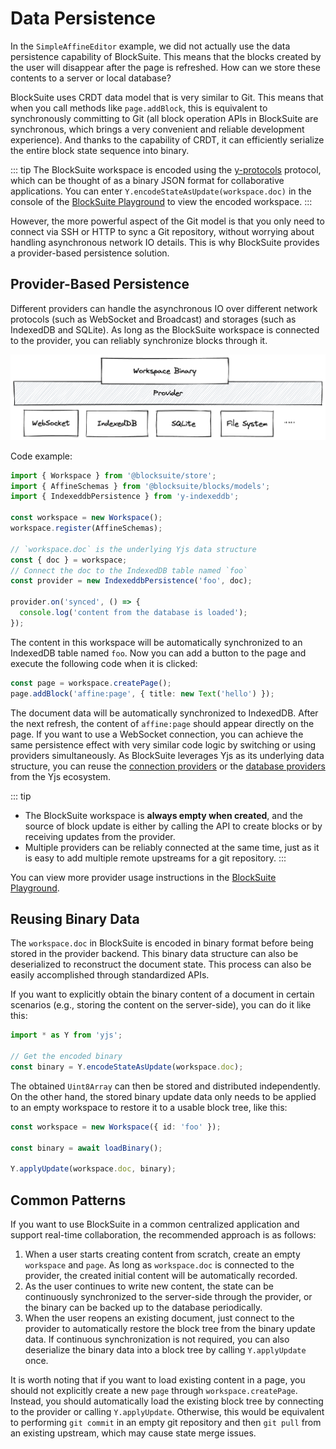 # Data Persistence

In the `SimpleAffineEditor` example, we did not actually use the data persistence capability of BlockSuite. This means that the blocks created by the user will disappear after the page is refreshed. How can we store these contents to a server or local database?

BlockSuite uses CRDT data model that is very similar to Git. This means that when you call methods like `page.addBlock`, this is equivalent to synchronously committing to Git (all block operation APIs in BlockSuite are synchronous, which brings a very convenient and reliable development experience). And thanks to the capability of CRDT, it can efficiently serialize the entire block state sequence into binary.

::: tip
The BlockSuite workspace is encoded using the [y-protocols](https://github.com/yjs/y-protocols) protocol, which can be thought of as a binary JSON format for collaborative applications. You can enter `Y.encodeStateAsUpdate(workspace.doc)` in the console of the [BlockSuite Playground](https://blocksuite-toeverything.vercel.app/?init) to view the encoded workspace.
:::

However, the more powerful aspect of the Git model is that you only need to connect via SSH or HTTP to sync a Git repository, without worrying about handling asynchronous network IO details. This is why BlockSuite provides a provider-based persistence solution.

## Provider-Based Persistence

Different providers can handle the asynchronous IO over different network protocols (such as WebSocket and Broadcast) and storages (such as IndexedDB and SQLite). As long as the BlockSuite workspace is connected to the provider, you can reliably synchronize blocks through it.

![pluggable-providers](./images/pluggable-providers.png)

Code example:

```ts
import { Workspace } from '@blocksuite/store';
import { AffineSchemas } from '@blocksuite/blocks/models';
import { IndexeddbPersistence } from 'y-indexeddb';

const workspace = new Workspace();
workspace.register(AffineSchemas);

// `workspace.doc` is the underlying Yjs data structure
const { doc } = workspace;
// Connect the doc to the IndexedDB table named `foo`
const provider = new IndexeddbPersistence('foo', doc);

provider.on('synced', () => {
  console.log('content from the database is loaded');
});
```

The content in this workspace will be automatically synchronized to an IndexedDB table named `foo`. Now you can add a button to the page and execute the following code when it is clicked:

```ts
const page = workspace.createPage();
page.addBlock('affine:page', { title: new Text('hello') });
```

The document data will be automatically synchronized to IndexedDB. After the next refresh, the content of `affine:page` should appear directly on the page. If you want to use a WebSocket connection, you can achieve the same persistence effect with very similar code logic by switching or using providers simultaneously. As BlockSuite leverages Yjs as its underlying data structure, you can reuse the [connection providers](https://docs.yjs.dev/ecosystem/connection-provider) or the [database providers](https://docs.yjs.dev/ecosystem/database-provider) from the Yjs ecosystem.

::: tip

- The BlockSuite workspace is **always empty when created**, and the source of block update is either by calling the API to create blocks or by receiving updates from the provider.
- Multiple providers can be reliably connected at the same time, just as it is easy to add multiple remote upstreams for a git repository.
  :::

You can view more provider usage instructions in the [BlockSuite Playground](https://blocksuite-toeverything.vercel.app/?init).

## Reusing Binary Data

The `workspace.doc` in BlockSuite is encoded in binary format before being stored in the provider backend. This binary data structure can also be deserialized to reconstruct the document state. This process can also be easily accomplished through standardized APIs.

If you want to explicitly obtain the binary content of a document in certain scenarios (e.g., storing the content on the server-side), you can do it like this:

```ts
import * as Y from 'yjs';

// Get the encoded binary
const binary = Y.encodeStateAsUpdate(workspace.doc);
```

The obtained `Uint8Array` can then be stored and distributed independently. On the other hand, the stored binary update data only needs to be applied to an empty workspace to restore it to a usable block tree, like this:

```ts
const workspace = new Workspace({ id: 'foo' });

const binary = await loadBinary();

Y.applyUpdate(workspace.doc, binary);
```

## Common Patterns

If you want to use BlockSuite in a common centralized application and support real-time collaboration, the recommended approach is as follows:

1. When a user starts creating content from scratch, create an empty `workspace` and `page`. As long as `workspace.doc` is connected to the provider, the created initial content will be automatically recorded.
2. As the user continues to write new content, the state can be continuously synchronized to the server-side through the provider, or the binary can be backed up to the database periodically.
3. When the user reopens an existing document, just connect to the provider to automatically restore the block tree from the binary update data. If continuous synchronization is not required, you can also deserialize the binary data into a block tree by calling `Y.applyUpdate` once.

It is worth noting that if you want to load existing content in a page, you should not explicitly create a new `page` through `workspace.createPage`. Instead, you should automatically load the existing block tree by connecting to the provider or calling `Y.applyUpdate`. Otherwise, this would be equivalent to performing `git commit` in an empty git repository and then `git pull` from an existing upstream, which may cause state merge issues.
